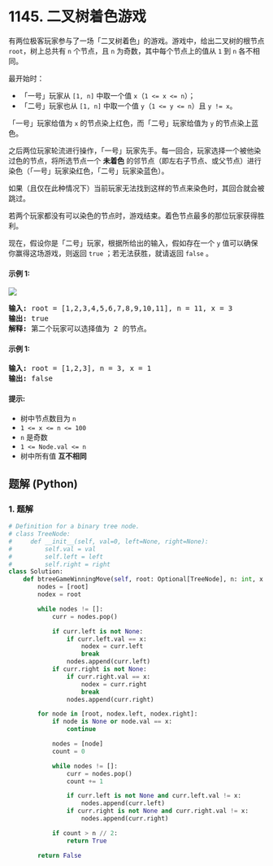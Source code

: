 # 1145. 二叉树着色游戏
有两位极客玩家参与了一场「二叉树着色」的游戏。游戏中，给出二叉树的根节点 `root`，树上总共有 `n` 个节点，且 `n` 为奇数，其中每个节点上的值从 `1` 到 `n` 各不相同。

最开始时：

* 「一号」玩家从 `[1, n]` 中取一个值 `x`（`1 <= x <= n`）；
* 「二号」玩家也从 `[1, n]` 中取一个值 `y`（`1 <= y <= n`）且 `y != x`。

「一号」玩家给值为 `x` 的节点染上红色，而「二号」玩家给值为 `y` 的节点染上蓝色。

之后两位玩家轮流进行操作，「一号」玩家先手。每一回合，玩家选择一个被他染过色的节点，将所选节点一个 **未着色** 的邻节点（即左右子节点、或父节点）进行染色（「一号」玩家染红色，「二号」玩家染蓝色）。

如果（且仅在此种情况下）当前玩家无法找到这样的节点来染色时，其回合就会被跳过。

若两个玩家都没有可以染色的节点时，游戏结束。着色节点最多的那位玩家获得胜利。

现在，假设你是「二号」玩家，根据所给出的输入，假如存在一个 `y` 值可以确保你赢得这场游戏，则返回 `true` ；若无法获胜，就请返回 `false` 。

#### 示例 1:
![](https://assets.leetcode.com/uploads/2019/08/01/1480-binary-tree-coloring-game.png)
<pre>
<strong>输入:</strong> root = [1,2,3,4,5,6,7,8,9,10,11], n = 11, x = 3
<strong>输出:</strong> true
<strong>解释:</strong> 第二个玩家可以选择值为 2 的节点。
</pre>

#### 示例 1:
<pre>
<strong>输入:</strong> root = [1,2,3], n = 3, x = 1
<strong>输出:</strong> false
</pre>

#### 提示:
* 树中节点数目为 `n`
* `1 <= x <= n <= 100`
* `n` 是奇数
* `1 <= Node.val <= n`
* 树中所有值 **互不相同**

## 题解 (Python)

### 1. 题解
```Python
# Definition for a binary tree node.
# class TreeNode:
#     def __init__(self, val=0, left=None, right=None):
#         self.val = val
#         self.left = left
#         self.right = right
class Solution:
    def btreeGameWinningMove(self, root: Optional[TreeNode], n: int, x: int) -> bool:
        nodes = [root]
        nodex = root

        while nodes != []:
            curr = nodes.pop()

            if curr.left is not None:
                if curr.left.val == x:
                    nodex = curr.left
                    break
                nodes.append(curr.left)
            if curr.right is not None:
                if curr.right.val == x:
                    nodex = curr.right
                    break
                nodes.append(curr.right)

        for node in [root, nodex.left, nodex.right]:
            if node is None or node.val == x:
                continue

            nodes = [node]
            count = 0

            while nodes != []:
                curr = nodes.pop()
                count += 1

                if curr.left is not None and curr.left.val != x:
                    nodes.append(curr.left)
                if curr.right is not None and curr.right.val != x:
                    nodes.append(curr.right)

            if count > n // 2:
                return True

        return False
```
